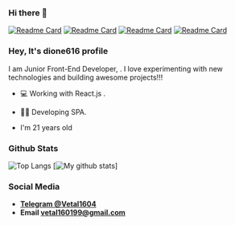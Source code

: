 ### Hi there 👋

<!--
**dione616/dione616** is a ✨ _special_ ✨ repository because its `README.md` (this file) appears on your GitHub profile.
[![ReadMe Card](https://github-readme-stats.vercel.app/api/pin/?username=anuraghazra&repo=github-readme-stats)](https://github.com/anuraghazra/github-readme-stats)

Here are some ideas to get you started:

- 🔭 I’m currently working on ...
- 🌱 I’m currently learning ...
- 👯 I’m looking to collaborate on ...
- 🤔 I’m looking for help with ...
- 💬 Ask me about ...
- 📫 How to reach me: ...
- 😄 Pronouns: ...
- ⚡ Fun fact: ...
-->
[![Readme Card](https://github-readme-stats.vercel.app/api/pin/?username=dione616&repo=thapp-MERN-with-TS-and-Apollo&cache_seconds=86400&theme=synthwave)](https://github.com/dione616/thapp-MERN-with-TS-and-Apollo)
[![Readme Card](https://github-readme-stats.vercel.app/api/pin/?username=dione616&repo=SocialNetwork-React-Redux&cache_seconds=86400&theme=radical)](https://github.com/dione616/SocialNetwork-React-Redux)
[![Readme Card](https://github-readme-stats.vercel.app/api/pin/?username=dione616&repo=FootballApp-with-Stripe-payment&cache_seconds=86400&theme=omni)](https://github.com/dione616/FootballApp-with-Stripe-payment)
[![Readme Card](https://github-readme-stats.vercel.app/api/pin/?username=dione616&repo=Pizza-React-Redux-NextJS&cache_seconds=86400&theme=jolly)](https://github.com/dione616/Pizza-React-Redux-NextJS)



### Hey, It's dione616 profile



I am Junior Front-End Developer, . I love experimenting with new technologies and building awesome projects!!!

- 💻 Working with React.js .

- 👨‍💻 Developing SPA.



 
 <!--### Some interesting facts about me!

  - In mean time, I teach students how to write a code, you can check those are on **[My Facebook](https://www.facebook.com/apiphoom.chuenchompoo.1)**.

  - While Coding, Listening Music and developing useful code. ⭐️

  - Reading Novels, Action and Adventure, Autobiography & Biography, Comics, Detective and Mystery, Fantasy, Historical Fiction, Romance, Sci-Fi, History books(I sometimes watch Japan Anime 🇯🇵 ).

  - Learning Business and getting knowledge about Business Administration Methods is My Night Job.
  -->
  - I'm 21 years old
  
  ### Github Stats
![Top Langs](https://github-readme-stats.vercel.app/api/top-langs/?username=dione616&show_icons=true,prs&cache_seconds=86400&theme=jolly)
[![My github stats](https://github-readme-stats.vercel.app/api?username=dione616&show_icons=true,prs&cache_seconds=86400&theme=jolly)]
### Social Media

- **[Telegram @Vetal1604](https://t.me/Vetal1604)**
- **Email vetal160199@gmail.com**






